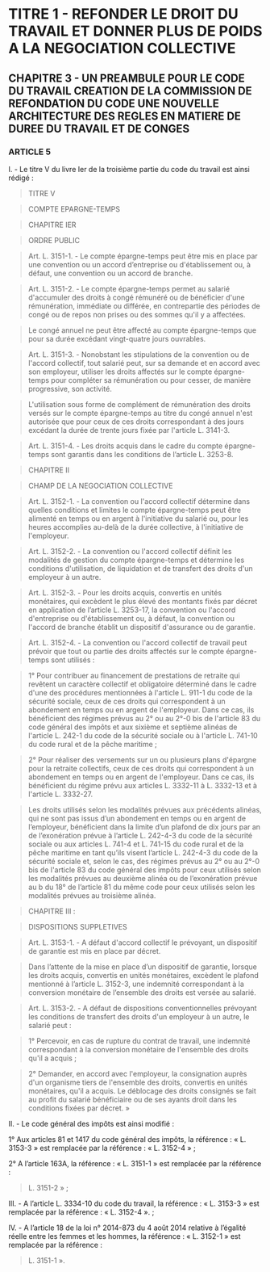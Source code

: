 # TITRE 1 - REFONDER LE DROIT DU TRAVAIL ET DONNER PLUS DE POIDS A LA NEGOCIATION COLLECTIVE 

## CHAPITRE 3 - UN PREAMBULE POUR LE CODE DU TRAVAIL CREATION DE LA COMMISSION DE REFONDATION DU CODE UNE NOUVELLE ARCHITECTURE DES REGLES EN MATIERE DE DUREE DU TRAVAIL ET DE CONGES  

### ARTICLE 5


I. - Le titre V du livre Ier de la troisième partie du code du travail est ainsi rédigé :

> TITRE V

> COMPTE EPARGNE-TEMPS

> CHAPITRE IER

> ORDRE PUBLIC

> Art. L. 3151-1. - Le compte épargne-temps peut être mis en place par une convention ou
un accord d’entreprise ou d'établissement ou, à défaut, une convention ou un accord de branche.



> Art. L. 3151-2. - Le compte épargne-temps permet au salarié d'accumuler des droits à
congé rémunéré ou de bénéficier d'une rémunération, immédiate ou différée, en contrepartie des
périodes de congé ou de repos non prises ou des sommes qu'il y a affectées.

> Le congé annuel ne peut être affecté au compte épargne-temps que pour sa durée
excédant vingt-quatre jours ouvrables.

> Art. L. 3151-3. - Nonobstant les stipulations de la convention ou de l'accord collectif,
tout salarié peut, sur sa demande et en accord avec son employeur, utiliser les droits affectés sur
le compte épargne-temps pour compléter sa rémunération ou pour cesser, de manière
progressive, son activité.

> L'utilisation sous forme de complément de rémunération des droits versés sur le compte
épargne-temps au titre du congé annuel n'est autorisée que pour ceux de ces droits correspondant
à des jours excédant la durée de trente jours fixée par l'article L. 3141-3.

> Art. L. 3151-4. - Les droits acquis dans le cadre du compte épargne-temps sont garantis
dans les conditions de l’article L. 3253-8.

> CHAPITRE II

> CHAMP DE LA NEGOCIATION COLLECTIVE

> Art. L. 3152-1. - La convention ou l'accord collectif détermine dans quelles conditions
et limites le compte épargne-temps peut être alimenté en temps ou en argent à l'initiative du
salarié ou, pour les heures accomplies au-delà de la durée collective, à l'initiative de l'employeur.

> Art. L. 3152-2. - La convention ou l'accord collectif définit les modalités de gestion du
compte épargne-temps et détermine les conditions d'utilisation, de liquidation et de transfert des
droits d'un employeur à un autre.

> Art. L. 3152-3. - Pour les droits acquis, convertis en unités monétaires, qui excèdent le
plus élevé des montants fixés par décret en application de l’article L. 3253-17, la convention ou
l'accord d'entreprise ou d'établissement ou, à défaut, la convention ou l'accord de branche établit
un dispositif d'assurance ou de garantie.

> Art. L. 3152-4. - La convention ou l'accord collectif de travail peut prévoir que tout ou
partie des droits affectés sur le compte épargne-temps sont utilisés :

> 1° Pour contribuer au financement de prestations de retraite qui revêtent un caractère
collectif et obligatoire déterminé dans le cadre d'une des procédures mentionnées à
l'article L. 911-1 du code de la sécurité sociale, ceux de ces droits qui correspondent à un
abondement en temps ou en argent de l'employeur. Dans ce cas, ils bénéficient des régimes
prévus au 2° ou au 2°-0 bis de l'article 83 du code général des impôts et aux sixième et septième
alinéas de l'article L. 242-1 du code de la sécurité sociale ou à l'article L. 741-10 du code rural et
de la pêche maritime ;

> 2° Pour réaliser des versements sur un ou plusieurs plans d'épargne pour la retraite
collectifs, ceux de ces droits qui correspondent à un abondement en temps ou en argent de
l'employeur. Dans ce cas, ils bénéficient du régime prévu aux articles L. 3332-11 à L. 3332-13 et
à l'article L. 3332-27.



> Les droits utilisés selon les modalités prévues aux précédents alinéas, qui ne sont pas
issus d’un abondement en temps ou en argent de l’employeur, bénéficient dans la limite d’un
plafond de dix jours par an de l’exonération prévue à l’article L. 242-4-3 du code de la sécurité
sociale ou aux articles L. 741-4 et L. 741-15 du code rural et de la pêche maritime en tant qu’ils
visent l’article L. 242-4-3 du code de la sécurité sociale et, selon le cas, des régimes prévus au 2°
ou au 2°-0 bis de l'article 83 du code général des impôts pour ceux utilisés selon les modalités
prévues au deuxième alinéa ou de l’exonération prévue au b du 18° de l’article 81 du même code
pour ceux utilisés selon les modalités prévues au troisième alinéa.

> CHAPITRE III :

> DISPOSITIONS SUPPLETIVES

> Art. L. 3153-1. - A défaut d'accord collectif le prévoyant, un dispositif de garantie est
mis en place par décret.

> Dans l’attente de la mise en place d’un dispositif de garantie, lorsque les droits acquis,
convertis en unités monétaires, excèdent le plafond mentionné à l’article L. 3152-3, une
indemnité correspondant à la conversion monétaire de l’ensemble des droits est versée au salarié.

> Art. L. 3153-2. - A défaut de dispositions conventionnelles prévoyant les conditions de
transfert des droits d'un employeur à un autre, le salarié peut :

> 1° Percevoir, en cas de rupture du contrat de travail, une indemnité correspondant à la
conversion monétaire de l'ensemble des droits qu'il a acquis ;

> 2° Demander, en accord avec l'employeur, la consignation auprès d'un organisme tiers
de l'ensemble des droits, convertis en unités monétaires, qu'il a acquis. Le déblocage des droits
consignés se fait au profit du salarié bénéficiaire ou de ses ayants droit dans les conditions fixées
par décret. »

II. - Le code général des impôts est ainsi modifié :

1° Aux articles 81 et 1417 du code général des impôts, la référence : « L. 3153-3 » est
remplacée par la référence : « L. 3152-4 » ;

2° A l’article 163A, la référence : « L. 3151-1 » est remplacée par la référence :

> L. 3151-2 » ;

III. - A l’article L. 3334-10 du code du travail, la référence : « L. 3153-3 » est remplacée
par la référence : « L. 3152-4 ». ;

IV. - A l’article 18 de la loi n° 2014-873 du 4 août 2014 relative à l’égalité réelle entre les
femmes et les hommes, la référence : « L. 3152-1 » est remplacée par la référence :

> L. 3151-1 ».


